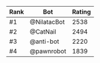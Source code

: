 Rank|Bot|Rating
---|---|---
#1|@NilatacBot|2538
#2|@CatNail|2494
#3|@anti-bot|2220
#4|@pawnrobot|1839
